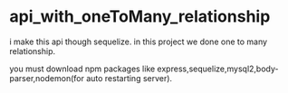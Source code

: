 # api_with_oneToMany_relationship
i make this api though sequelize. in this project we done one to many relationship. 

you must download npm packages like express,sequelize,mysql2,body-parser,nodemon(for auto restarting server).
